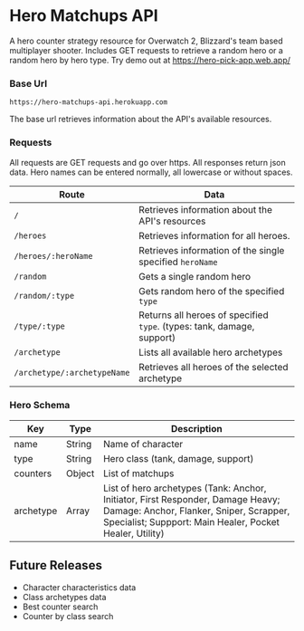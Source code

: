 # Hero Matchups API

A hero counter strategy resource for Overwatch 2, Blizzard's team based multiplayer shooter. Includes GET requests to retrieve a random hero or a random hero by hero type. Try demo out at https://hero-pick-app.web.app/ 

### Base Url
`https://hero-matchups-api.herokuapp.com`

The base url retrieves information about the API's available resources. 

### Requests 
All requests are GET requests and go over https. All responses return json data. Hero names can be entered normally, all lowercase or without spaces.

| Route | Data |
| ------------------- | --------------------------------- |
| `/` | Retrieves information about the API's resources  |
| `/heroes`           | Retrieves information for all heroes. |
| `/heroes/:heroName` | Retrieves information of the single specified `heroName` |
| `/random`           | Gets a single random hero |
| `/random/:type`     | Gets random hero of the specified `type` |
| `/type/:type`       | Returns all heroes of specified `type`. (types: tank, damage, support) |
| `/archetype` | Lists all available hero archetypes |
| `/archetype/:archetypeName` | Retrieves all heroes of the selected archetype |


### Hero Schema 
| Key | Type | Description |
| --- | ---- | ----------- |
| name | String | Name of character |
| type | String | Hero class (tank, damage, support) |
| counters | Object | List of matchups | 
| archetype | Array | List of hero archetypes (Tank: Anchor, Initiator, First Responder, Damage Heavy; Damage: Anchor, Flanker, Sniper, Scrapper, Specialist; Suppport: Main Healer, Pocket Healer, Utility) |

## Future Releases
* Character characteristics data
* Class archetypes data
* Best counter search
* Counter by class search
